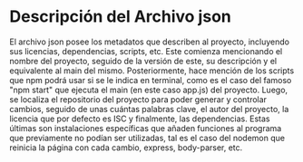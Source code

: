 # Descripción del Archivo json
El archivo json posee los metadatos que describen al proyecto, incluyendo sus licencias, dependencias, scripts, etc. Este comienza mencionando el nombre del proyecto, seguido de la versión de este, su descripción y el equivalente al main del mismo. Posteriormente, hace mención de los scripts que npm podrá usar si se le indica en terminal, como es el caso del famoso "npm start" que ejecuta el main (en este caso app.js) del proyecto. Luego, se localiza el repositorio del proyecto para poder generar y controlar cambios, seguido de unas cuántas palabras clave, el autor del proyecto, la licencia que por defecto es ISC y finalmente, las dependencias. Estas últimas son instalaciones específicas que añaden funciones al programa que previamente no podían ser utilizadas, tal es el caso del nodemon que reinicia la página con cada cambio, express, body-parser, etc.
